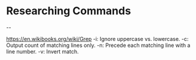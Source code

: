 # Researching Commands
--




https://en.wikibooks.org/wiki/Grep
-i: Ignore uppercase vs. lowercase.
-c: Output count of matching lines only.
-n: Precede each matching line with a line number.
-v: Invert match.
